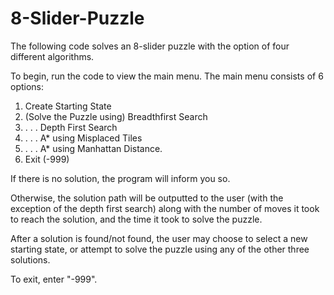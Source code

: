 # 8-Slider-Puzzle
The following code solves an 8-slider puzzle with the option of four different algorithms.

To begin, run the code to view the main menu. The main menu consists of 6 options:
1) Create Starting State
2) (Solve the Puzzle using) Breadthfirst Search
3) . . . Depth First Search
4) . . . A* using Misplaced Tiles
5) . . . A* using Manhattan Distance.
6) Exit (-999)

If there is no solution, the program will inform you so.

Otherwise, the solution path will be outputted to the user (with the exception of the depth first search)
  along with the number of moves it took to reach the solution, and the time it took to solve the puzzle.
  
 After a solution is found/not found, the user may choose to select a new starting state, or attempt to solve the puzzle
  using any of the other three solutions.
  
To exit, enter "-999".

